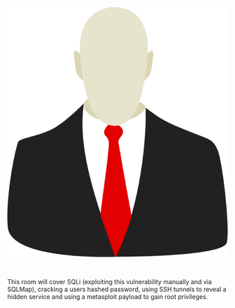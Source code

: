 
<p><a href="https://tryhackme.com/room/gamezone"><img src="https://raw.githubusercontent.com/DJShankyShoe/Website/master/assets/Platforms/TryHackMe/Game%20Zone/pb.png" alt="Game Zone"/></a></p><br>

<p>This room will cover SQLi (exploiting this vulnerability manually and via SQLMap), cracking a users hashed password, using SSH tunnels to reveal a hidden service and using a metasploit payload to gain root privileges.</p>
